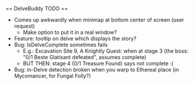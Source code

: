 == DelveBuddy TODO ==
* Comes up awkwardly when minimap at bottom center of screen (user request)
    * Make option to put it in a real window?
* Feature: tooltip on delve which displays the story?
* Bug: IsDelveComplete sometimes fails
    * E.g.: Excavation Site 9, A Knightly Quest: when at stage 3 (the boss: "0/1 Beste Glatisant defeated", assumes complete)
    * BUT THEN: stage 4 (0/1 Treasure Found) says not complete :(
* Bug: in-Delve detection broken when you warp to Ethereal place (in Mycomancer, for Fungal Folly?)
